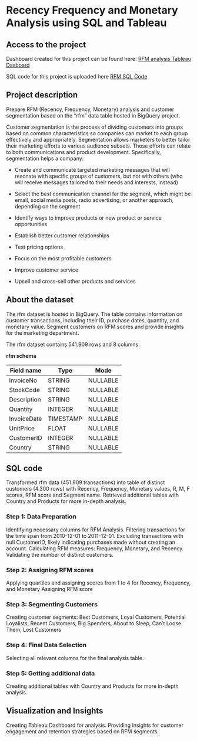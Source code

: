 # Recency Frequency and Monetary Analysis using SQL and Tableau

## Access to the project

Dashboard created for this project can be found here: [RFM analysis Tableau Dasboard](https://public.tableau.com/app/profile/pat.dan/viz/RFMDashboard_2_0/Dashboard1?publish=yes)

SQL code for this project is uploaded here [RFM SQL Code](https://github.com/PatrycjaDanilczuk/RFM-and-Segmentation-using-SQL-and-Tableau/blob/main/RFM_SQL%20code_pdanil)

## Project description
Prepare RFM (Recency, Frequency, Monetary) analysis and customer segmentation based on the “rfm” data table hosted in BigQuery project. 

Customer segmentation is the process of dividing customers into groups based on common characteristics so companies can market to each group effectively and appropriately. 
Segmentation allows marketers to better tailor their marketing efforts to various audience subsets. Those efforts can relate to both communications and product development. 
Specifically, segmentation helps a company:

- Create and communicate targeted marketing messages that will resonate with specific groups of customers, but not with others (who will receive messages tailored to their needs and interests, instead)

- Select the best communication channel for the segment, which might be email, social media posts, radio advertising, or another approach, depending on the segment
  
- Identify ways to improve products or new product or service opportunities

- Establish better customer relationships
  
- Test pricing options
  
- Focus on the most profitable customers
  
- Improve customer service
  
- Upsell and cross-sell other products and services

## About the dataset

The rfm dataset is hosted in BigQuery. The table contains information on customer transactions, including their ID, purchase dates, quantity, and monetary value. Segment customers on RFM scores and provide insights for the marketing department.

The rfm dataset contains 541.909 rows and 8 columns.

**rfm schema**

| Field name | Type | Mode |
|---------------|-----------|-----------|
| InvoiceNo | STRING | NULLABLE |
| StockCode | STRING | NULLABLE |
| Description | STRING | NULLABLE |
| Quantity | INTEGER | NULLABLE |
| InvoiceDate | TIMESTAMP | NULLABLE |	
| UnitPrice | FLOAT | NULLABLE |
| CustomerID | INTEGER | NULLABLE |
| Country | STRING | NULLABLE	|


## SQL code

Transformed rfm data (451.909 transactions) into table of distinct customers (4.300 rows) with Recency, Frequency, Monetary values, R, M, F scores, RFM score and Segment name. Retrieved additional tables with Country and Products for more in-depth analysis.

### Step 1: Data Preparation
Identifying necessary columns for RFM Analysis.
Filtering transactions for the time span from 2010-12-01 to 2011-12-01.
Excluding transactions with null CustomerID, likely indicating purchases made without creating an account.
Calculating RFM measures: Frequency, Monetary, and Recency.
Validating the number of distinct customers.
### Step 2: Assigning RFM scores
Applying quartiles and assigning scores from 1 to 4 for Recency, Frequency, and Monetary
Assigning RFM score
### Step 3: Segmenting Customers
Creating customer segments: Best Customers, Loyal Customers, Potential Loyalists, Recent Customers, Big Spenders, About to Sleep, Can’t Loose Them, Lost Customers
### Step 4: Final Data Selection
Selecting all relevant columns for the final analysis table.
### Step 5: Getting additional data
Creating additional tables with Country and Products for more in-depth analysis.

## Visualization and Insights
Creating Tableau Dashboard for analysis.
Providing insights for customer engagement and retention strategies based on RFM segments.

